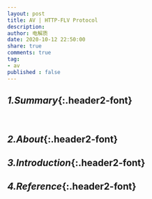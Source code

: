 ```yaml
---
layout: post
title: AV | HTTP-FLV Protocol
description: 
author: 电解质
date: 2020-10-12 22:50:00
share: true
comments: true
tag: 
- av
published : false
---
```

## *1.Summary*{:.header2-font}
&emsp;&emsp;
## *2.About*{:.header2-font}
## *3.Introduction*{:.header2-font}
## *4.Reference*{:.header2-font}